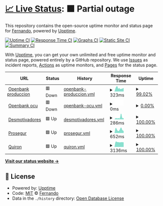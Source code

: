 # [📈 Live Status](https://fermunozfbb.github.io/upptime): <!--live status--> **🟧 Partial outage**

This repository contains the open-source uptime monitor and status page for [Fernando](https://fermunozfbb.github.io/upptime), powered by [Upptime](https://github.com/upptime/upptime).

[![Uptime CI](https://github.com/fermunozfbb/upptime/workflows/Uptime%20CI/badge.svg)](https://github.com/fermunozfbb/upptime/actions?query=workflow%3A%22Uptime+CI%22)
[![Response Time CI](https://github.com/fermunozfbb/upptime/workflows/Response%20Time%20CI/badge.svg)](https://github.com/fermunozfbb/upptime/actions?query=workflow%3A%22Response+Time+CI%22)
[![Graphs CI](https://github.com/fermunozfbb/upptime/workflows/Graphs%20CI/badge.svg)](https://github.com/fermunozfbb/upptime/actions?query=workflow%3A%22Graphs+CI%22)
[![Static Site CI](https://github.com/fermunozfbb/upptime/workflows/Static%20Site%20CI/badge.svg)](https://github.com/fermunozfbb/upptime/actions?query=workflow%3A%22Static+Site+CI%22)
[![Summary CI](https://github.com/fermunozfbb/upptime/workflows/Summary%20CI/badge.svg)](https://github.com/fermunozfbb/upptime/actions?query=workflow%3A%22Summary+CI%22)

With [Upptime](https://upptime.js.org), you can get your own unlimited and free uptime monitor and status page, powered entirely by a GitHub repository. We use [Issues](https://github.com/fermunozfbb/upptime/issues) as incident reports, [Actions](https://github.com/fermunozfbb/upptime/actions) as uptime monitors, and [Pages](https://fermunozfbb.github.io/upptime) for the status page.

<!--start: status pages-->
<!-- This summary is generated by Upptime (https://github.com/upptime/upptime) -->
<!-- Do not edit this manually, your changes will be overwritten -->
<!-- prettier-ignore -->
| URL | Status | History | Response Time | Uptime |
| --- | ------ | ------- | ------------- | ------ |
| <img alt="" src="https://favicons.githubusercontent.com/www.openbank.es" height="13"> [Openbank produccion](https://www.openbank.es/) | 🟥 Down | [openbank-produccion.yml](https://github.com/fermunozfbb/upptime/commits/HEAD/history/openbank-produccion.yml) | <details><summary><img alt="Response time graph" src="./graphs/openbank-produccion/response-time-week.png" height="20"> 323ms</summary><br><a href="https://fermunozfbb.github.io/upptime/history/openbank-produccion"><img alt="Response time 390" src="https://img.shields.io/endpoint?url=https%3A%2F%2Fraw.githubusercontent.com%2Ffermunozfbb%2Fupptime%2FHEAD%2Fapi%2Fopenbank-produccion%2Fresponse-time.json"></a><br><a href="https://fermunozfbb.github.io/upptime/history/openbank-produccion"><img alt="24-hour response time 347" src="https://img.shields.io/endpoint?url=https%3A%2F%2Fraw.githubusercontent.com%2Ffermunozfbb%2Fupptime%2FHEAD%2Fapi%2Fopenbank-produccion%2Fresponse-time-day.json"></a><br><a href="https://fermunozfbb.github.io/upptime/history/openbank-produccion"><img alt="7-day response time 323" src="https://img.shields.io/endpoint?url=https%3A%2F%2Fraw.githubusercontent.com%2Ffermunozfbb%2Fupptime%2FHEAD%2Fapi%2Fopenbank-produccion%2Fresponse-time-week.json"></a><br><a href="https://fermunozfbb.github.io/upptime/history/openbank-produccion"><img alt="30-day response time 390" src="https://img.shields.io/endpoint?url=https%3A%2F%2Fraw.githubusercontent.com%2Ffermunozfbb%2Fupptime%2FHEAD%2Fapi%2Fopenbank-produccion%2Fresponse-time-month.json"></a><br><a href="https://fermunozfbb.github.io/upptime/history/openbank-produccion"><img alt="1-year response time 390" src="https://img.shields.io/endpoint?url=https%3A%2F%2Fraw.githubusercontent.com%2Ffermunozfbb%2Fupptime%2FHEAD%2Fapi%2Fopenbank-produccion%2Fresponse-time-year.json"></a></details> | <details><summary><a href="https://fermunozfbb.github.io/upptime/history/openbank-produccion">99.02%</a></summary><a href="https://fermunozfbb.github.io/upptime/history/openbank-produccion"><img alt="All-time uptime 98.60%" src="https://img.shields.io/endpoint?url=https%3A%2F%2Fraw.githubusercontent.com%2Ffermunozfbb%2Fupptime%2FHEAD%2Fapi%2Fopenbank-produccion%2Fuptime.json"></a><br><a href="https://fermunozfbb.github.io/upptime/history/openbank-produccion"><img alt="24-hour uptime 99.96%" src="https://img.shields.io/endpoint?url=https%3A%2F%2Fraw.githubusercontent.com%2Ffermunozfbb%2Fupptime%2FHEAD%2Fapi%2Fopenbank-produccion%2Fuptime-day.json"></a><br><a href="https://fermunozfbb.github.io/upptime/history/openbank-produccion"><img alt="7-day uptime 99.02%" src="https://img.shields.io/endpoint?url=https%3A%2F%2Fraw.githubusercontent.com%2Ffermunozfbb%2Fupptime%2FHEAD%2Fapi%2Fopenbank-produccion%2Fuptime-week.json"></a><br><a href="https://fermunozfbb.github.io/upptime/history/openbank-produccion"><img alt="30-day uptime 98.60%" src="https://img.shields.io/endpoint?url=https%3A%2F%2Fraw.githubusercontent.com%2Ffermunozfbb%2Fupptime%2FHEAD%2Fapi%2Fopenbank-produccion%2Fuptime-month.json"></a><br><a href="https://fermunozfbb.github.io/upptime/history/openbank-produccion"><img alt="1-year uptime 98.60%" src="https://img.shields.io/endpoint?url=https%3A%2F%2Fraw.githubusercontent.com%2Ffermunozfbb%2Fupptime%2FHEAD%2Fapi%2Fopenbank-produccion%2Fuptime-year.json"></a></details>
| <img alt="" src="https://favicons.githubusercontent.com/www.ocu.openbank.es" height="13"> [Openbank ocu](https://www.ocu.openbank.es/) | 🟥 Down | [openbank-ocu.yml](https://github.com/fermunozfbb/upptime/commits/HEAD/history/openbank-ocu.yml) | <details><summary><img alt="Response time graph" src="./graphs/openbank-ocu/response-time-week.png" height="20"> 0ms</summary><br><a href="https://fermunozfbb.github.io/upptime/history/openbank-ocu"><img alt="Response time 0" src="https://img.shields.io/endpoint?url=https%3A%2F%2Fraw.githubusercontent.com%2Ffermunozfbb%2Fupptime%2FHEAD%2Fapi%2Fopenbank-ocu%2Fresponse-time.json"></a><br><a href="https://fermunozfbb.github.io/upptime/history/openbank-ocu"><img alt="24-hour response time 0" src="https://img.shields.io/endpoint?url=https%3A%2F%2Fraw.githubusercontent.com%2Ffermunozfbb%2Fupptime%2FHEAD%2Fapi%2Fopenbank-ocu%2Fresponse-time-day.json"></a><br><a href="https://fermunozfbb.github.io/upptime/history/openbank-ocu"><img alt="7-day response time 0" src="https://img.shields.io/endpoint?url=https%3A%2F%2Fraw.githubusercontent.com%2Ffermunozfbb%2Fupptime%2FHEAD%2Fapi%2Fopenbank-ocu%2Fresponse-time-week.json"></a><br><a href="https://fermunozfbb.github.io/upptime/history/openbank-ocu"><img alt="30-day response time 0" src="https://img.shields.io/endpoint?url=https%3A%2F%2Fraw.githubusercontent.com%2Ffermunozfbb%2Fupptime%2FHEAD%2Fapi%2Fopenbank-ocu%2Fresponse-time-month.json"></a><br><a href="https://fermunozfbb.github.io/upptime/history/openbank-ocu"><img alt="1-year response time 0" src="https://img.shields.io/endpoint?url=https%3A%2F%2Fraw.githubusercontent.com%2Ffermunozfbb%2Fupptime%2FHEAD%2Fapi%2Fopenbank-ocu%2Fresponse-time-year.json"></a></details> | <details><summary><a href="https://fermunozfbb.github.io/upptime/history/openbank-ocu">0.00%</a></summary><a href="https://fermunozfbb.github.io/upptime/history/openbank-ocu"><img alt="All-time uptime 0.00%" src="https://img.shields.io/endpoint?url=https%3A%2F%2Fraw.githubusercontent.com%2Ffermunozfbb%2Fupptime%2FHEAD%2Fapi%2Fopenbank-ocu%2Fuptime.json"></a><br><a href="https://fermunozfbb.github.io/upptime/history/openbank-ocu"><img alt="24-hour uptime 0.00%" src="https://img.shields.io/endpoint?url=https%3A%2F%2Fraw.githubusercontent.com%2Ffermunozfbb%2Fupptime%2FHEAD%2Fapi%2Fopenbank-ocu%2Fuptime-day.json"></a><br><a href="https://fermunozfbb.github.io/upptime/history/openbank-ocu"><img alt="7-day uptime 0.00%" src="https://img.shields.io/endpoint?url=https%3A%2F%2Fraw.githubusercontent.com%2Ffermunozfbb%2Fupptime%2FHEAD%2Fapi%2Fopenbank-ocu%2Fuptime-week.json"></a><br><a href="https://fermunozfbb.github.io/upptime/history/openbank-ocu"><img alt="30-day uptime 0.00%" src="https://img.shields.io/endpoint?url=https%3A%2F%2Fraw.githubusercontent.com%2Ffermunozfbb%2Fupptime%2FHEAD%2Fapi%2Fopenbank-ocu%2Fuptime-month.json"></a><br><a href="https://fermunozfbb.github.io/upptime/history/openbank-ocu"><img alt="1-year uptime 0.00%" src="https://img.shields.io/endpoint?url=https%3A%2F%2Fraw.githubusercontent.com%2Ffermunozfbb%2Fupptime%2FHEAD%2Fapi%2Fopenbank-ocu%2Fuptime-year.json"></a></details>
| <img alt="" src="https://favicons.githubusercontent.com/despair.com" height="13"> [Desmotivadores](https://despair.com/) | 🟩 Up | [desmotivadores.yml](https://github.com/fermunozfbb/upptime/commits/HEAD/history/desmotivadores.yml) | <details><summary><img alt="Response time graph" src="./graphs/desmotivadores/response-time-week.png" height="20"> 286ms</summary><br><a href="https://fermunozfbb.github.io/upptime/history/desmotivadores"><img alt="Response time 214" src="https://img.shields.io/endpoint?url=https%3A%2F%2Fraw.githubusercontent.com%2Ffermunozfbb%2Fupptime%2FHEAD%2Fapi%2Fdesmotivadores%2Fresponse-time.json"></a><br><a href="https://fermunozfbb.github.io/upptime/history/desmotivadores"><img alt="24-hour response time 195" src="https://img.shields.io/endpoint?url=https%3A%2F%2Fraw.githubusercontent.com%2Ffermunozfbb%2Fupptime%2FHEAD%2Fapi%2Fdesmotivadores%2Fresponse-time-day.json"></a><br><a href="https://fermunozfbb.github.io/upptime/history/desmotivadores"><img alt="7-day response time 286" src="https://img.shields.io/endpoint?url=https%3A%2F%2Fraw.githubusercontent.com%2Ffermunozfbb%2Fupptime%2FHEAD%2Fapi%2Fdesmotivadores%2Fresponse-time-week.json"></a><br><a href="https://fermunozfbb.github.io/upptime/history/desmotivadores"><img alt="30-day response time 214" src="https://img.shields.io/endpoint?url=https%3A%2F%2Fraw.githubusercontent.com%2Ffermunozfbb%2Fupptime%2FHEAD%2Fapi%2Fdesmotivadores%2Fresponse-time-month.json"></a><br><a href="https://fermunozfbb.github.io/upptime/history/desmotivadores"><img alt="1-year response time 214" src="https://img.shields.io/endpoint?url=https%3A%2F%2Fraw.githubusercontent.com%2Ffermunozfbb%2Fupptime%2FHEAD%2Fapi%2Fdesmotivadores%2Fresponse-time-year.json"></a></details> | <details><summary><a href="https://fermunozfbb.github.io/upptime/history/desmotivadores">100.00%</a></summary><a href="https://fermunozfbb.github.io/upptime/history/desmotivadores"><img alt="All-time uptime 100.00%" src="https://img.shields.io/endpoint?url=https%3A%2F%2Fraw.githubusercontent.com%2Ffermunozfbb%2Fupptime%2FHEAD%2Fapi%2Fdesmotivadores%2Fuptime.json"></a><br><a href="https://fermunozfbb.github.io/upptime/history/desmotivadores"><img alt="24-hour uptime 100.00%" src="https://img.shields.io/endpoint?url=https%3A%2F%2Fraw.githubusercontent.com%2Ffermunozfbb%2Fupptime%2FHEAD%2Fapi%2Fdesmotivadores%2Fuptime-day.json"></a><br><a href="https://fermunozfbb.github.io/upptime/history/desmotivadores"><img alt="7-day uptime 100.00%" src="https://img.shields.io/endpoint?url=https%3A%2F%2Fraw.githubusercontent.com%2Ffermunozfbb%2Fupptime%2FHEAD%2Fapi%2Fdesmotivadores%2Fuptime-week.json"></a><br><a href="https://fermunozfbb.github.io/upptime/history/desmotivadores"><img alt="30-day uptime 100.00%" src="https://img.shields.io/endpoint?url=https%3A%2F%2Fraw.githubusercontent.com%2Ffermunozfbb%2Fupptime%2FHEAD%2Fapi%2Fdesmotivadores%2Fuptime-month.json"></a><br><a href="https://fermunozfbb.github.io/upptime/history/desmotivadores"><img alt="1-year uptime 100.00%" src="https://img.shields.io/endpoint?url=https%3A%2F%2Fraw.githubusercontent.com%2Ffermunozfbb%2Fupptime%2FHEAD%2Fapi%2Fdesmotivadores%2Fuptime-year.json"></a></details>
| <img alt="" src="https://favicons.githubusercontent.com/www.prosegur.es" height="13"> [Prosegur](https://www.prosegur.es/) | 🟩 Up | [prosegur.yml](https://github.com/fermunozfbb/upptime/commits/HEAD/history/prosegur.yml) | <details><summary><img alt="Response time graph" src="./graphs/prosegur/response-time-week.png" height="20"> 652ms</summary><br><a href="https://fermunozfbb.github.io/upptime/history/prosegur"><img alt="Response time 647" src="https://img.shields.io/endpoint?url=https%3A%2F%2Fraw.githubusercontent.com%2Ffermunozfbb%2Fupptime%2FHEAD%2Fapi%2Fprosegur%2Fresponse-time.json"></a><br><a href="https://fermunozfbb.github.io/upptime/history/prosegur"><img alt="24-hour response time 392" src="https://img.shields.io/endpoint?url=https%3A%2F%2Fraw.githubusercontent.com%2Ffermunozfbb%2Fupptime%2FHEAD%2Fapi%2Fprosegur%2Fresponse-time-day.json"></a><br><a href="https://fermunozfbb.github.io/upptime/history/prosegur"><img alt="7-day response time 652" src="https://img.shields.io/endpoint?url=https%3A%2F%2Fraw.githubusercontent.com%2Ffermunozfbb%2Fupptime%2FHEAD%2Fapi%2Fprosegur%2Fresponse-time-week.json"></a><br><a href="https://fermunozfbb.github.io/upptime/history/prosegur"><img alt="30-day response time 647" src="https://img.shields.io/endpoint?url=https%3A%2F%2Fraw.githubusercontent.com%2Ffermunozfbb%2Fupptime%2FHEAD%2Fapi%2Fprosegur%2Fresponse-time-month.json"></a><br><a href="https://fermunozfbb.github.io/upptime/history/prosegur"><img alt="1-year response time 647" src="https://img.shields.io/endpoint?url=https%3A%2F%2Fraw.githubusercontent.com%2Ffermunozfbb%2Fupptime%2FHEAD%2Fapi%2Fprosegur%2Fresponse-time-year.json"></a></details> | <details><summary><a href="https://fermunozfbb.github.io/upptime/history/prosegur">100.00%</a></summary><a href="https://fermunozfbb.github.io/upptime/history/prosegur"><img alt="All-time uptime 100.00%" src="https://img.shields.io/endpoint?url=https%3A%2F%2Fraw.githubusercontent.com%2Ffermunozfbb%2Fupptime%2FHEAD%2Fapi%2Fprosegur%2Fuptime.json"></a><br><a href="https://fermunozfbb.github.io/upptime/history/prosegur"><img alt="24-hour uptime 100.00%" src="https://img.shields.io/endpoint?url=https%3A%2F%2Fraw.githubusercontent.com%2Ffermunozfbb%2Fupptime%2FHEAD%2Fapi%2Fprosegur%2Fuptime-day.json"></a><br><a href="https://fermunozfbb.github.io/upptime/history/prosegur"><img alt="7-day uptime 100.00%" src="https://img.shields.io/endpoint?url=https%3A%2F%2Fraw.githubusercontent.com%2Ffermunozfbb%2Fupptime%2FHEAD%2Fapi%2Fprosegur%2Fuptime-week.json"></a><br><a href="https://fermunozfbb.github.io/upptime/history/prosegur"><img alt="30-day uptime 100.00%" src="https://img.shields.io/endpoint?url=https%3A%2F%2Fraw.githubusercontent.com%2Ffermunozfbb%2Fupptime%2FHEAD%2Fapi%2Fprosegur%2Fuptime-month.json"></a><br><a href="https://fermunozfbb.github.io/upptime/history/prosegur"><img alt="1-year uptime 100.00%" src="https://img.shields.io/endpoint?url=https%3A%2F%2Fraw.githubusercontent.com%2Ffermunozfbb%2Fupptime%2FHEAD%2Fapi%2Fprosegur%2Fuptime-year.json"></a></details>
| <img alt="" src="https://favicons.githubusercontent.com/www.quironsalud.es" height="13"> [Quiron](https://www.quironsalud.es/) | 🟩 Up | [quiron.yml](https://github.com/fermunozfbb/upptime/commits/HEAD/history/quiron.yml) | <details><summary><img alt="Response time graph" src="./graphs/quiron/response-time-week.png" height="20"> 3136ms</summary><br><a href="https://fermunozfbb.github.io/upptime/history/quiron"><img alt="Response time 3174" src="https://img.shields.io/endpoint?url=https%3A%2F%2Fraw.githubusercontent.com%2Ffermunozfbb%2Fupptime%2FHEAD%2Fapi%2Fquiron%2Fresponse-time.json"></a><br><a href="https://fermunozfbb.github.io/upptime/history/quiron"><img alt="24-hour response time 3010" src="https://img.shields.io/endpoint?url=https%3A%2F%2Fraw.githubusercontent.com%2Ffermunozfbb%2Fupptime%2FHEAD%2Fapi%2Fquiron%2Fresponse-time-day.json"></a><br><a href="https://fermunozfbb.github.io/upptime/history/quiron"><img alt="7-day response time 3136" src="https://img.shields.io/endpoint?url=https%3A%2F%2Fraw.githubusercontent.com%2Ffermunozfbb%2Fupptime%2FHEAD%2Fapi%2Fquiron%2Fresponse-time-week.json"></a><br><a href="https://fermunozfbb.github.io/upptime/history/quiron"><img alt="30-day response time 3174" src="https://img.shields.io/endpoint?url=https%3A%2F%2Fraw.githubusercontent.com%2Ffermunozfbb%2Fupptime%2FHEAD%2Fapi%2Fquiron%2Fresponse-time-month.json"></a><br><a href="https://fermunozfbb.github.io/upptime/history/quiron"><img alt="1-year response time 3174" src="https://img.shields.io/endpoint?url=https%3A%2F%2Fraw.githubusercontent.com%2Ffermunozfbb%2Fupptime%2FHEAD%2Fapi%2Fquiron%2Fresponse-time-year.json"></a></details> | <details><summary><a href="https://fermunozfbb.github.io/upptime/history/quiron">100.00%</a></summary><a href="https://fermunozfbb.github.io/upptime/history/quiron"><img alt="All-time uptime 100.00%" src="https://img.shields.io/endpoint?url=https%3A%2F%2Fraw.githubusercontent.com%2Ffermunozfbb%2Fupptime%2FHEAD%2Fapi%2Fquiron%2Fuptime.json"></a><br><a href="https://fermunozfbb.github.io/upptime/history/quiron"><img alt="24-hour uptime 100.00%" src="https://img.shields.io/endpoint?url=https%3A%2F%2Fraw.githubusercontent.com%2Ffermunozfbb%2Fupptime%2FHEAD%2Fapi%2Fquiron%2Fuptime-day.json"></a><br><a href="https://fermunozfbb.github.io/upptime/history/quiron"><img alt="7-day uptime 100.00%" src="https://img.shields.io/endpoint?url=https%3A%2F%2Fraw.githubusercontent.com%2Ffermunozfbb%2Fupptime%2FHEAD%2Fapi%2Fquiron%2Fuptime-week.json"></a><br><a href="https://fermunozfbb.github.io/upptime/history/quiron"><img alt="30-day uptime 100.00%" src="https://img.shields.io/endpoint?url=https%3A%2F%2Fraw.githubusercontent.com%2Ffermunozfbb%2Fupptime%2FHEAD%2Fapi%2Fquiron%2Fuptime-month.json"></a><br><a href="https://fermunozfbb.github.io/upptime/history/quiron"><img alt="1-year uptime 100.00%" src="https://img.shields.io/endpoint?url=https%3A%2F%2Fraw.githubusercontent.com%2Ffermunozfbb%2Fupptime%2FHEAD%2Fapi%2Fquiron%2Fuptime-year.json"></a></details>

<!--end: status pages-->

[**Visit our status website →**](https://fermunozfbb.github.io/upptime)

## 📄 License

- Powered by: [Upptime](https://github.com/upptime/upptime)
- Code: [MIT](./LICENSE) © [Fernando](https://fermunozfbb.github.io/upptime)
- Data in the `./history` directory: [Open Database License](https://opendatacommons.org/licenses/odbl/1-0/)
